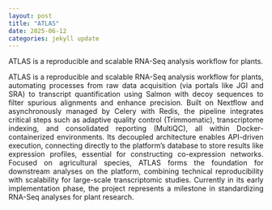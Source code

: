 ```yaml
---
layout: post
title: "ATLAS"
date: 2025-06-12
categories: jekyll update
---
```


<p align="justify">
    ATLAS is a reproducible and scalable RNA-Seq analysis workflow for plants.
</p>

<p align="justify">
    ATLAS is a reproducible and scalable RNA-Seq analysis workflow for plants, automating processes from raw data acquisition (via portals like JGI and SRA) to transcript quantification using Salmon with decoy sequences to filter spurious alignments and enhance precision. Built on Nextflow and asynchronously managed by Celery with Redis, the pipeline integrates critical steps such as adaptive quality control (Trimmomatic), transcriptome indexing, and consolidated reporting (MultiQC), all within Docker-containerized environments. Its decoupled architecture enables API-driven execution, connecting directly to the platform’s database to store results like expression profiles, essential for constructing co-expression networks. Focused on agricultural species, ATLAS forms the foundation for downstream analyses on the platform, combining technical reproducibility with scalability for large-scale transcriptomic studies. Currently in its early implementation phase, the project represents a milestone in standardizing RNA-Seq analyses for plant research.
</p>
